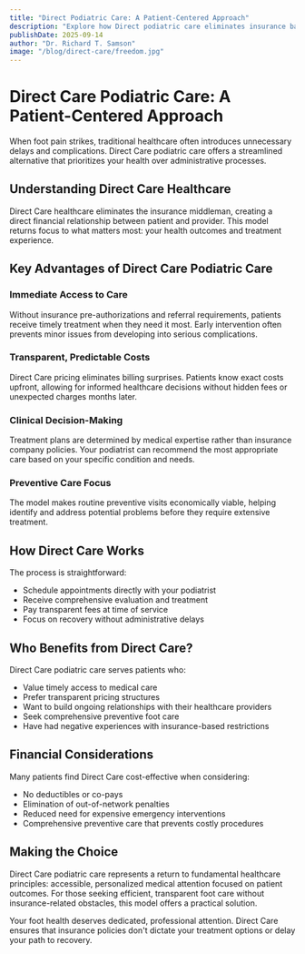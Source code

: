 ```yaml
---
title: "Direct Podiatric Care: A Patient-Centered Approach"
description: "Explore how Direct podiatric care eliminates insurance barriers and prioritizes your health outcomes."
publishDate: 2025-09-14
author: "Dr. Richard T. Samson"
image: "/blog/direct-care/freedom.jpg"
---
```


# Direct Care Podiatric Care: A Patient-Centered Approach

When foot pain strikes, traditional healthcare often introduces unnecessary delays and complications. Direct Care podiatric care offers a streamlined alternative that prioritizes your health over administrative processes.

## Understanding Direct Care Healthcare

Direct Care healthcare eliminates the insurance middleman, creating a direct financial relationship between patient and provider. This model returns focus to what matters most: your health outcomes and treatment experience.

## Key Advantages of Direct Care Podiatric Care

### Immediate Access to Care
Without insurance pre-authorizations and referral requirements, patients receive timely treatment when they need it most. Early intervention often prevents minor issues from developing into serious complications.

### Transparent, Predictable Costs
Direct Care pricing eliminates billing surprises. Patients know exact costs upfront, allowing for informed healthcare decisions without hidden fees or unexpected charges months later.

### Clinical Decision-Making
Treatment plans are determined by medical expertise rather than insurance company policies. Your podiatrist can recommend the most appropriate care based on your specific condition and needs.

### Preventive Care Focus
The model makes routine preventive visits economically viable, helping identify and address potential problems before they require extensive treatment.

## How Direct Care Works

The process is straightforward:
- Schedule appointments directly with your podiatrist
- Receive comprehensive evaluation and treatment
- Pay transparent fees at time of service
- Focus on recovery without administrative delays

## Who Benefits from Direct Care?

Direct Care podiatric care serves patients who:
- Value timely access to medical care
- Prefer transparent pricing structures
- Want to build ongoing relationships with their healthcare providers
- Seek comprehensive preventive foot care
- Have had negative experiences with insurance-based restrictions

## Financial Considerations

Many patients find Direct Care cost-effective when considering:
- No deductibles or co-pays
- Elimination of out-of-network penalties
- Reduced need for expensive emergency interventions
- Comprehensive preventive care that prevents costly procedures

## Making the Choice

Direct Care podiatric care represents a return to fundamental healthcare principles: accessible, personalized medical attention focused on patient outcomes. For those seeking efficient, transparent foot care without insurance-related obstacles, this model offers a practical solution.

Your foot health deserves dedicated, professional attention. Direct Care ensures that insurance policies don't dictate your treatment options or delay your path to recovery.